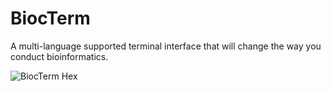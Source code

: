 # BiocTerm

A multi-language supported terminal interface that will change the way you conduct bioinformatics.

![BiocTerm Hex](https://i.imgur.com/G7J6cMh.png)


